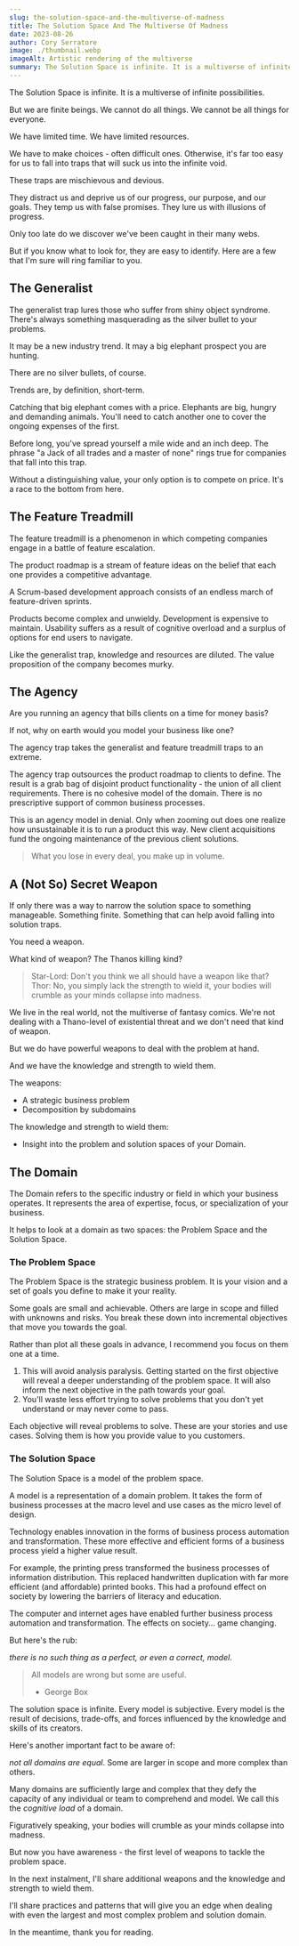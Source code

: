 ```yaml
---
slug: the-solution-space-and-the-multiverse-of-madness
title: The Solution Space And The Multiverse Of Madness
date: 2023-08-26
author: Cory Serratore
image: ./thumbnail.webp
imageAlt: Artistic rendering of the multiverse
summary: The Solution Space is infinite. It is a multiverse of infinite possibilities. We have to make choices - often difficult ones.
---
```


The Solution Space is infinite. It is a multiverse of infinite possibilities.

But we are finite beings. We cannot do all things. We cannot be all things for everyone.

We have limited time. We have limited resources.

We have to make choices - often difficult ones. Otherwise, it's far too easy for us to fall into traps that will suck us into the infinite void.

These traps are mischievous and devious.

They distract us and deprive us of our progress, our purpose, and our goals. They temp us with false promises. They lure us with illusions of progress.

Only too late do we discover we've been caught in their many webs.

But if you know what to look for, they are easy to identify. Here are a few that I'm sure will ring familiar to you.

## The Generalist

The generalist trap lures those who suffer from shiny object syndrome. There's always something masquerading as the silver bullet to your problems.

It may be a new industry trend. It may a big elephant prospect you are hunting.

There are no silver bullets, of course.

Trends are, by definition, short-term.

Catching that big elephant comes with a price. Elephants are big, hungry and demanding animals. You'll need to catch another one to cover the ongoing expenses of the first.

Before long, you've spread yourself a mile wide and an inch deep. The phrase "a Jack of all trades and a master of none" rings true for companies that fall into this trap.

Without a distinguishing value, your only option is to compete on price. It's a race to the bottom from here.

## The Feature Treadmill

The feature treadmill is a phenomenon in which competing companies engage in a battle of feature escalation.

The product roadmap is a stream of feature ideas on the belief that each one provides a competitive advantage.

A Scrum-based development approach consists of an endless march of feature-driven sprints.

Products become complex and unwieldy. Development is expensive to maintain. Usability suffers as a result of cognitive overload and a surplus of options for end users to navigate.

Like the generalist trap, knowledge and resources are diluted. The value proposition of the company becomes murky.

## The Agency

Are you running an agency that bills clients on a time for money basis?

If not, why on earth would you model your business like one?

The agency trap takes the generalist and feature treadmill traps to an extreme.

The agency trap outsources the product roadmap to clients to define. The result is a grab bag of disjoint product functionality - the union of all client requirements. There is no cohesive model of the domain. There is no prescriptive support of common business processes.

This is an agency model in denial. Only when zooming out does one realize how unsustainable it is to run a product this way. New client acquisitions fund the ongoing maintenance of the previous client solutions.

> What you lose in every deal, you make up in volume.

## A (Not So) Secret Weapon

If only there was a way to narrow the solution space to something manageable. Something finite. Something that can help avoid falling into solution traps.

You need a weapon.

What kind of weapon? The Thanos killing kind?

> Star-Lord: Don't you think we all should have a weapon like that?
> Thor: No, you simply lack the strength to wield it, your bodies will crumble as your minds collapse into madness.

We live in the real world, not the multiverse of fantasy comics. We're not dealing with a Thano-level of existential threat and we don't need that kind of weapon.

But we do have powerful weapons to deal with the problem at hand.

And we have the knowledge and strength to wield them.

The weapons:

- A strategic business problem
- Decomposition by subdomains

The knowledge and strength to wield them:

- Insight into the problem and solution spaces of your Domain.

## The Domain

The Domain refers to the specific industry or field in which your business operates. It represents the area of expertise, focus, or specialization of your business.

It helps to look at a domain as two spaces: the Problem Space and the Solution Space.

### The Problem Space

The Problem Space is the strategic business problem. It is your vision and a set of goals you define to make it your reality.

Some goals are small and achievable. Others are large in scope and filled with unknowns and risks. You break these down into incremental objectives that move you towards the goal.

Rather than plot all these goals in advance, I recommend you focus on them one at a time.

1. This will avoid analysis paralysis. Getting started on the first objective will reveal a deeper understanding of the problem space.  It will also inform the next objective in the path towards your goal.
2. You'll waste less effort trying to solve problems that you don't yet understand or may never come to pass.

Each objective will reveal problems to solve. These are your stories and use cases. Solving them is how you provide value to you customers.

### The Solution Space

The Solution Space is a model of the problem space.

A model is a representation of a domain problem. It takes the form of business processes at the macro level and use cases as the micro level of design.

Technology enables innovation in the forms of business process automation and transformation. These more effective and efficient forms of a business process yield a higher value result.

For example, the printing press transformed the business processes of information distribution. This replaced handwritten duplication with far more efficient (and affordable) printed books. This had a profound effect on society by lowering the barriers of literacy and education.

The computer and internet ages have enabled further business process automation and transformation. The effects on society... game changing.

But here's the rub:

 _there is no such thing as a perfect, or even a correct, model_.

> All models are wrong but some are useful.
> 
> - George Box

The solution space is infinite. Every model is subjective. Every model is the result of decisions, trade-offs, and forces influenced by the knowledge and skills of its creators.

Here's another important fact to be aware of:

 _not all domains are equal_. Some are larger in scope and more complex than others.

Many domains are sufficiently large and complex that they defy the capacity of any individual or team to comprehend and model. We call this the _cognitive load_ of a domain.
 
Figuratively speaking, your bodies will crumble as your minds collapse into madness.

But now you have awareness - the first level of weapons to tackle the problem space.

In the next instalment, I'll share additional weapons and the knowledge and strength to wield them.

I'll share practices and patterns that will give you an edge when dealing with even the largest and most complex problem and solution domain.

In the meantime, thank you for reading.
